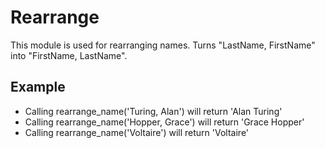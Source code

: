 Rearrange
=========
This module is used for rearranging names.
Turns "LastName, FirstName" into "FirstName, LastName".

## Example
 * Calling rearrange_name('Turing, Alan') will return 'Alan Turing'
 * Calling rearrange_name('Hopper, Grace') will return 'Grace Hopper'
 * Calling rearrange_name('Voltaire') will return 'Voltaire'



